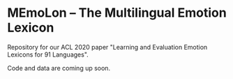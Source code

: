 # MEmoLon – The Multilingual Emotion Lexicon

Repository for our ACL 2020 paper "Learning and Evaluation Emotion Lexicons for 91 Languages".

Code and data are coming up soon.
